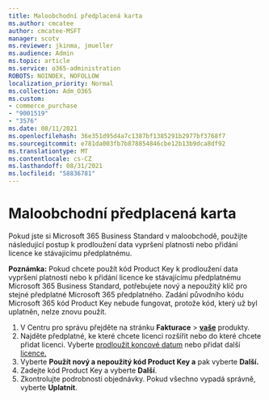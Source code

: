 ```yaml
---
title: Maloobchodní předplacená karta
ms.author: cmcatee
author: cmcatee-MSFT
manager: scotv
ms.reviewer: jkinma, jmueller
ms.audience: Admin
ms.topic: article
ms.service: o365-administration
ROBOTS: NOINDEX, NOFOLLOW
localization_priority: Normal
ms.collection: Adm_O365
ms.custom:
- commerce_purchase
- "9001519"
- "3576"
ms.date: 08/11/2021
ms.openlocfilehash: 36e351d95d4a7c1387bf1385291b2977bf3768f7
ms.sourcegitcommit: e781da003fb7b878854846cbe12b13b9dca8df92
ms.translationtype: MT
ms.contentlocale: cs-CZ
ms.lasthandoff: 08/31/2021
ms.locfileid: "58836781"
---
```

# <a name="retail-prepaid-card"></a>Maloobchodní předplacená karta

Pokud jste si Microsoft 365 Business Standard v maloobchodě, použijte následující postup k prodloužení data vypršení platnosti nebo přidání licence ke stávajícímu předplatnému.

**Poznámka:** Pokud chcete použít kód Product Key k prodloužení data vypršení platnosti nebo k přidání licence ke stávajícímu předplatnému Microsoft 365 Business Standard, potřebujete nový a nepoužitý klíč pro stejné předplatné Microsoft 365 předplatného. Zadání původního kódu Microsoft 365 kód Product Key nebude fungovat, protože kód, který už byl uplatněn, nelze znovu použít.

1. V Centru pro správu přejděte na stránku **Fakturace**  >  **[vaše](https://go.microsoft.com/fwlink/p/?linkid=842054)** produkty.
2. Najděte předplatné, ke které chcete licenci rozšířit nebo do které chcete přidat licenci. Vyberte [prodloužit koncové datum](https://go.microsoft.com/fwlink/p/?linkid=842054) nebo přidat další [licence.](https://go.microsoft.com/fwlink/p/?linkid=842054)
3. Vyberte **Použít nový a nepoužitý kód Product Key a** pak vyberte **Další.**
4. Zadejte kód Product Key a vyberte **Další**.
5. Zkontrolujte podrobnosti objednávky. Pokud všechno vypadá správně, vyberte **Uplatnit**.